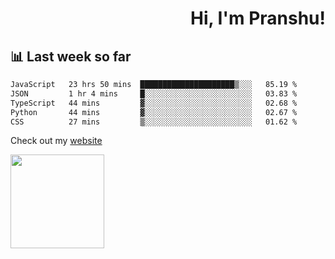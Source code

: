 <div align="right" >
   
   <H1>Hi, I'm Pranshu!</H1>

</div>

## 📊 Last week so far
<!--START_SECTION:waka-->

```txt
JavaScript   23 hrs 50 mins  █████████████████████▒░░░   85.19 %
JSON         1 hr 4 mins     █░░░░░░░░░░░░░░░░░░░░░░░░   03.83 %
TypeScript   44 mins         ▓░░░░░░░░░░░░░░░░░░░░░░░░   02.68 %
Python       44 mins         ▓░░░░░░░░░░░░░░░░░░░░░░░░   02.67 %
CSS          27 mins         ▒░░░░░░░░░░░░░░░░░░░░░░░░   01.62 %
```

<!--END_SECTION:waka-->

Check out my [website](https://pranshu05.vercel.app)

<img align="left" width="150" src="https://user-images.githubusercontent.com/70943732/209951571-93b7afe5-f523-4683-b725-5d94b287e94e.png">

